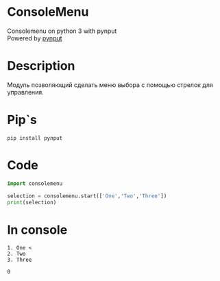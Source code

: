 # ConsoleMenu
Consolemenu on python 3 with pynput    
Powered by [pynput](https://pypi.org/project/pynput/)
# Description 
Модуль позволяющий сделать меню выбора с помощью стрелок для управления. 
# Pip`s
```
pip install pynput
```
# Code
```Python
import consolemenu

selection = consolemenu.start(['One','Two','Three'])
print(selection)

```
# In console
```
1. One <
2. Two
3. Three

0
```
